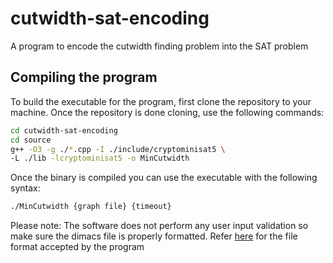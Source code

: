 # cutwidth-sat-encoding
A program to encode the cutwidth finding problem into the SAT problem

## Compiling the program 

To build the executable for the program, first clone the repository to your machine. Once the repository is done cloning,
use the following commands:

```bash
cd cutwidth-sat-encoding
cd source
g++ -O3 -g ./*.cpp -I ./include/cryptominisat5 \
-L ./lib -lcryptominisat5 -o MinCutwidth
```

Once the binary is compiled you can use the executable with the following syntax:

```bash
./MinCutwidth {graph file} {timeout}
```

Please note: The software does not perform any user input validation so make sure the dimacs file is properly formatted. Refer [here](https://users.aalto.fi/~tjunttil/bliss/fileformat.html) for the file format accepted by the program 

